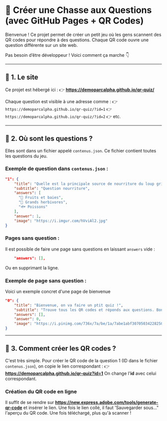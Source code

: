 # 🐺 Créer une Chasse aux Questions (avec GitHub Pages + QR Codes)

Bienvenue ! Ce projet permet de créer un petit jeu où les gens scannent des QR codes pour répondre à des questions. Chaque QR code ouvre une question différente sur un site web.

Pas besoin d’être développeur ! Voici comment ça marche 👇

---

## 🔗 1. Le site

Ce projet est hébergé ici :
👉 **https://demoparcalpha.github.io/qr-quiz/**

Chaque question est visible à une adresse comme :
👉 `https://demoparcalpha.github.io/qr-quiz/?id=1`
👉 `https://demoparcalpha.github.io/qr-quiz/?id=2`
👉 etc.

---

## 📁 2. Où sont les questions ?

Elles sont dans un fichier appelé `contenus.json`.
Ce fichier contient toutes les questions du jeu.

### Exemple de question dans `contenus.json` :

```json
"1": {
    "title": "Quelle est la principale source de nourriture du loup gris ?",
    "subtitle": "Question nourriture",
    "answers": [
      "🍓 Fruits et baies",
      "🦌 Grands herbivores",
      "🐟 Poissons"
    ],
    "answer": 1,
    "image": "https://i.imgur.com/hVviAl2.jpg"
}
```
### Pages sans question :
Il est possible de faire une page sans questions en laissant `answers` vide :
```json
    "answers": [],
```
Ou en supprimant la ligne.

### Exemple de page sans question :
Voici un exemple concret d'une page de bienvenue
```json
"0": {
    "title": "Bienvenue, on va faire un ptit quiz !",
    "subtitle": "Trouve tous les QR codes et réponds aux questions. Bonne chasse !",
    "answers": [],
    "answer": 0,
    "image": "https://i.pinimg.com/736x/7a/be/1a/7abe1abf3070503422825065bcf62b47.jpg"
}
```

---

## 📸 3. Comment créer les QR codes ?

C'est très simple. Pour créer le QR code de la question 1 (ID dans le fichier `contenus.json`), on copie le lien correspondant :
👉 **https://demoparcalpha.github.io/qr-quiz?id=1**
On change l'**id** avec celui correspondant.

### Création du QR code en ligne
Il suffit de se rendre sur **https://new.express.adobe.com/tools/generate-qr-code** et insérer le lien. Une fois le lien collé, il faut 'Sauvegarder sous..." l'aperçu du QR code. 
Une fois téléchargé, plus qu'à scanner !